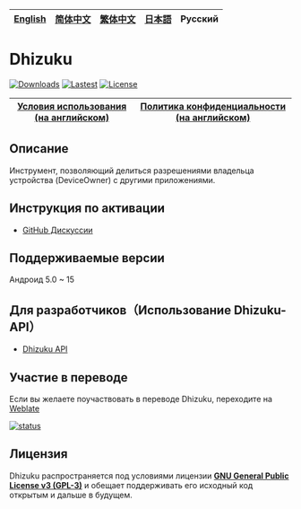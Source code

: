 [English](README.md) | [简体中文](README_zh_rCN.md) | [繁体中文](README_zh_Hant.md) | [日本語](README_ja.md) | Русский
|-|-|-|-|-|

# Dhizuku

[![Downloads](https://img.shields.io/github/downloads/iamr0s/Dhizuku/total?label=Downloads)](https://github.com/iamr0s/Dhizuku/releases)
[![Lastest](https://img.shields.io/github/v/release/iamr0s/Dhizuku?label=Lastest)](https://github.com/iamr0s/Dhizuku/releases/latest)
[![License](https://img.shields.io/github/license/iamr0s/Dhizuku?label=License)](https://github.com/iamr0s/Dhizuku/blob/main/LICENSE)

| [**Условия использования** (на английском)](TERMS.md) | [**Политика конфиденциальности** (на английском)](PRIVACY.md)
|-|-|

## Описание

Инструмент, позволяющий делиться разрешениями владельца устройства (DeviceOwner) с другими приложениями.

## Инструкция по активации

- [GitHub Дискуссии](https://github.com/iamr0s/Dhizuku/discussions/19)

## Поддерживаемые версии

Андроид 5.0 ~ 15

## Для разработчиков（Использование Dhizuku-API）

- [Dhizuku API](https://github.com/iamr0s/Dhizuku-API.git)

## Участие в переводе

Если вы желаете поучаствовать в переводе Dhizuku, переходите на [Weblate](https://hosted.weblate.org/engage/dhizuku/)

[![status](https://hosted.weblate.org/widgets/dhizuku/-/multi-auto.svg)](https://hosted.weblate.org/engage/dhizuku/)

## Лицензия

Dhizuku распространяется под условиями лицензии [**GNU General Public License v3 (GPL-3)**](http://www.gnu.org/copyleft/gpl.html) и обещает поддерживать его исходный код открытым и дальше в будущем.
